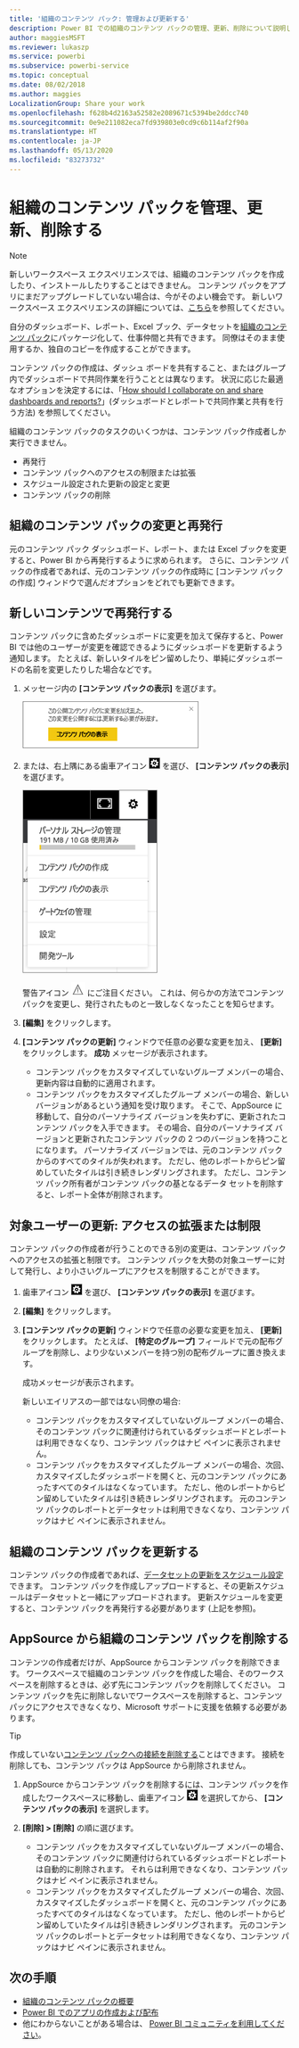 ```yaml
---
title: '組織のコンテンツ パック: 管理および更新する'
description: Power BI での組織のコンテンツ パックの管理、更新、削除について説明します。
author: maggiesMSFT
ms.reviewer: lukaszp
ms.service: powerbi
ms.subservice: powerbi-service
ms.topic: conceptual
ms.date: 08/02/2018
ms.author: maggies
LocalizationGroup: Share your work
ms.openlocfilehash: f628b4d2163a52582e2089671c5394be2ddcc740
ms.sourcegitcommit: 0e9e211082eca7fd939803e0cd9c6b114af2f90a
ms.translationtype: HT
ms.contentlocale: ja-JP
ms.lasthandoff: 05/13/2020
ms.locfileid: "83273732"
---
```

# <a name="manage-update-and-delete-organizational-content-packs"></a>組織のコンテンツ パックを管理、更新、削除する
> [!NOTE]
> 新しいワークスペース エクスペリエンスでは、組織のコンテンツ パックを作成したり、インストールしたりすることはできません。 コンテンツ パックをアプリにまだアップグレードしていない場合は、今がそのよい機会です。 新しいワークスペース エクスペリエンスの詳細については、[こちら](service-create-the-new-workspaces.md)を参照してください。
> 

自分のダッシュボード、レポート、Excel ブック、データセットを[組織のコンテンツ パック](service-organizational-content-pack-introduction.md)にパッケージ化して、仕事仲間と共有できます。 同僚はそのまま使用するか、独自のコピーを作成することができます。

コンテンツ パックの作成は、ダッシュ ボードを共有すること、またはグループ内でダッシュボードで共同作業を行うこととは異なります。 状況に応じた最適なオプションを決定するには、「[How should I collaborate on and share dashboards and reports?](service-how-to-collaborate-distribute-dashboards-reports.md)」(ダッシュボードとレポートで共同作業と共有を行う方法) を参照してください。

組織のコンテンツ パックのタスクのいくつかは、コンテンツ パック作成者しか実行できません。

* 再発行
* コンテンツ パックへのアクセスの制限または拡張
* スケジュール設定された更新の設定と変更
* コンテンツ パックの削除

## <a name="modify-and-re-publish-an-organizational-content-pack"></a>組織のコンテンツ パックの変更と再発行
元のコンテンツ パック ダッシュボード、レポート、または Excel ブックを変更すると、Power BI から再発行するように求められます。 さらに、コンテンツ パックの作成者であれば、元のコンテンツ パックの作成時に [コンテンツ パックの作成] ウィンドウで選んだオプションをどれでも更新できます。 

## <a name="republish-with-new-content"></a>新しいコンテンツで再発行する
コンテンツ パックに含めたダッシュボードに変更を加えて保存すると、Power BI では他のユーザーが変更を確認できるようにダッシュボードを更新するよう通知します。 たとえば、新しいタイルをピン留めしたり、単純にダッシュボードの名前を変更したりした場合などです。

1. メッセージ内の **[コンテンツ パックの表示]** を選びます。
   
   ![](media/service-organizational-content-pack-manage-update-delete/pbi_contpkchangesmessage.png)
2. または、右上隅にある歯車アイコン ![](media/service-organizational-content-pack-manage-update-delete/cog.png) を選び、 **[コンテンツ パックの表示]** を選びます。
   
   ![](media/service-organizational-content-pack-manage-update-delete/pbi_contpkview.png)
   
   警告アイコン ![](media/service-organizational-content-pack-manage-update-delete/pbi_contpkwarningicon.png) にご注目ください。  これは、何らかの方法でコンテンツ パックを変更し、発行されたものと一致しなくなったことを知らせます。
3. **[編集]** をクリックします。  
4. **[コンテンツ パックの更新]** ウィンドウで任意の必要な変更を加え、 **[更新]** をクリックします。 **成功** メッセージが表示されます。
   
   * コンテンツ パックをカスタマイズしていないグループ メンバーの場合、更新内容は自動的に適用されます。
   * コンテンツ パックをカスタマイズしたグループ メンバーの場合、新しいバージョンがあるという通知を受け取ります。  そこで、AppSource に移動して、自分のパーソナライズ バージョンを失わずに、更新されたコンテンツ パックを入手できます。  その場合、自分のパーソナライズ バージョンと更新されたコンテンツ パックの 2 つのバージョンを持つことになります。  パーソナライズ バージョンでは、元のコンテンツ パックからのすべてのタイルが失われます。  ただし、他のレポートからピン留めしていたタイルは引き続きレンダリングされます。 ただし、コンテンツ パック所有者がコンテンツ パックの基となるデータ セットを削除すると、レポート全体が削除されます。  

## <a name="update-the-audience-expand-or-restrict-access"></a>対象ユーザーの更新: アクセスの拡張または制限
コンテンツ パックの作成者が行うことのできる別の変更は、コンテンツ パックへのアクセスの拡張と制限です。  コンテンツ パックを大勢の対象ユーザーに対して発行し、より小さいグループにアクセスを制限することができます。  

1. 歯車アイコン ![](media/service-organizational-content-pack-manage-update-delete/cog.png) を選び、 **[コンテンツ パックの表示]** を選びます。
2. **[編集]** をクリックします。 
3. **[コンテンツ パックの更新]** ウィンドウで任意の必要な変更を加え、 **[更新]** をクリックします。 たとえば、 **[特定のグループ]** フィールドで元の配布グループを削除し、より少ないメンバーを持つ別の配布グループに置き換えます。
   
   成功メッセージが表示されます。
   
   新しいエイリアスの一部ではない同僚の場合:
   
   * コンテンツ パックをカスタマイズしていないグループ メンバーの場合、そのコンテンツ パックに関連付けられているダッシュボードとレポートは利用できなくなり、コンテンツ パックはナビ ペインに表示されません。
   * コンテンツ パックをカスタマイズしたグループ メンバーの場合、次回、カスタマイズしたダッシュボードを開くと、元のコンテンツ パックにあったすべてのタイルはなくなっています。  ただし、他のレポートからピン留めしていたタイルは引き続きレンダリングされます。 元のコンテンツ パックのレポートとデータセットは利用できなくなり、コンテンツ パックはナビ ペインに表示されません。   

## <a name="refresh-an-organizational-content-pack"></a>組織のコンテンツ パックを更新する
コンテンツ パックの作成者であれば、[データセットの更新をスケジュール設定](../connect-data/refresh-data.md)できます。  コンテンツ パックを作成しアップロードすると、その更新スケジュールはデータセットと一緒にアップロードされます。 更新スケジュールを変更すると、コンテンツ パックを再発行する必要があります (上記を参照)。

## <a name="delete-an-organizational-content-pack-from-appsource"></a>AppSource から組織のコンテンツ パックを削除する
コンテンツの作成者だけが、AppSource からコンテンツ パックを削除できます。 ワークスペースで組織のコンテンツ パックを作成した場合、そのワークスペースを削除するときは、必ず先にコンテンツ パックを削除してください。 コンテンツ パックを先に削除しないでワークスペースを削除すると、コンテンツ パックにアクセスできなくなり、Microsoft サポートに支援を依頼する必要があります。 

> [!TIP]
> 作成していない[コンテンツ パックへの接続を削除する](service-organizational-content-pack-disconnect.md)ことはできます。 接続を削除しても、コンテンツ パックは AppSource から削除されません。
> 
> 

1. AppSource からコンテンツ パックを削除するには、コンテンツ パックを作成したワークスペースに移動し、歯車アイコン ![](media/service-organizational-content-pack-manage-update-delete/cog.png) を選択してから、 **[コンテンツ パックの表示]** を選択します。
2. **[削除] \> [削除]** の順に選びます。 
   
   * コンテンツ パックをカスタマイズしていないグループ メンバーの場合、そのコンテンツ パックに関連付けられているダッシュボードとレポートは自動的に削除されます。 それらは利用できなくなり、コンテンツ パックはナビ ペインに表示されません。
   * コンテンツ パックをカスタマイズしたグループ メンバーの場合、次回、カスタマイズしたダッシュボードを開くと、元のコンテンツ パックにあったすべてのタイルはなくなっています。  ただし、他のレポートからピン留めしていたタイルは引き続きレンダリングされます。 元のコンテンツ パックのレポートとデータセットは利用できなくなり、コンテンツ パックはナビ ペインに表示されません。   

## <a name="next-steps"></a>次の手順
* [組織のコンテンツ パックの概要](service-organizational-content-pack-introduction.md)
* [Power BI でのアプリの作成および配布](service-create-distribute-apps.md) 
* 他にわからないことがある場合は、 [Power BI コミュニティを利用してください](https://community.powerbi.com/)。

